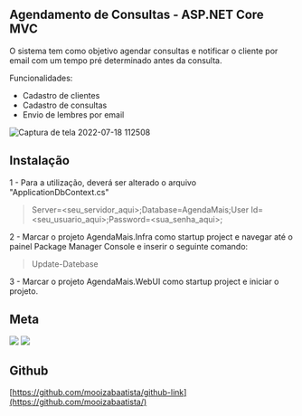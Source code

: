 ## Agendamento de Consultas - ASP.NET Core MVC

O sistema tem como objetivo agendar consultas e notificar o cliente por email com um tempo pré determinado antes da consulta.

Funcionalidades:

- Cadastro de clientes
- Cadastro de consultas
- Envio de lembres por email

![Captura de tela 2022-07-18 112508](https://user-images.githubusercontent.com/73617999/179533291-2f7ef904-881e-4107-8f76-531ff627ce19.png)

## Instalação

1 - Para a utilização, deverá ser alterado o arquivo "ApplicationDbContext.cs"

> Server=<seu_servidor_aqui>;Database=AgendaMais;User Id=<seu_usuario_aqui>;Password=<sua_senha_aqui>;

2 - Marcar o projeto AgendaMais.Infra como startup project e navegar até o painel Package Manager Console e inserir o seguinte comando: 

> Update-Datebase

3 - Marcar o projeto AgendaMais.WebUI como startup project e iniciar o projeto.

## Meta

<a href = "mailto:batistamz@gmail.com"><img src="https://img.shields.io/badge/-Gmail-%23333?style=for-the-badge&logo=gmail&logoColor=white" target="_blank"></a>
  <a href="https://www.linkedin.com/in/mois%C3%A9s-batista-da-silva-8496541bb/" target="_blank"><img src="https://img.shields.io/badge/-LinkedIn-%230077B5?style=for-the-badge&logo=linkedin&logoColor=white" target="_blank"></a>
 

## Github
[https://github.com/mooizabaatista/github-link](https://github.com/mooizabaatista/)

